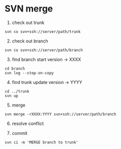 # SVN merge

1. check out trunk
```shell
svn co svn+ssh://server/path/trunk
```

2. check out branch
```shell
svn co svn+ssh://server/path/branch
```

3. find branch start version -> XXXX
```shell
cd branch
svn log --stop-on-copy
```

4. find trunk update version -> YYYY
``` shell
cd ../trunk
svn up
```

5. merge
```shell
svn merge -rXXXX:YYYY svn+ssh://server/path/branch
```

6. resolve conflict

7. commit
```ssh
svn ci -m 'MERGE branch to trunk'
```

